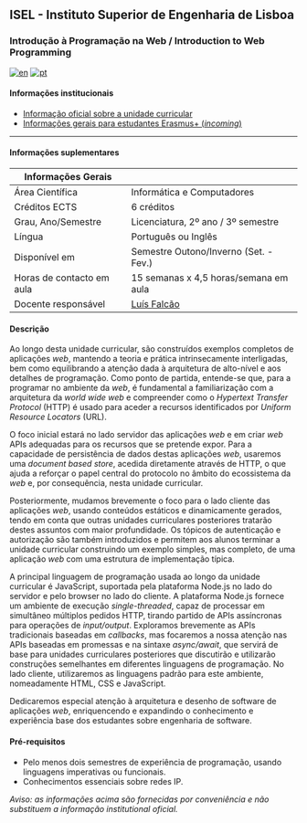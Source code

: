 ## ISEL - Instituto Superior de Engenharia de Lisboa
### Introdução à Programação na Web  / Introduction to Web Programming
[![en](https://img.shields.io/badge/lang-en-red.svg)](https://github.com/isel-leic-ipw/info/blob/main/README.md)
[![pt](https://img.shields.io/badge/lang-pt-green.svg)](https://github.com/isel-leic-ipw/info/blob/main/README.pt.md)

#### Informações institucionais
* [Informação oficial sobre a unidade curricular](https://www.isel.pt/leic/introducao-programacao-na-web)
* [Informações gerais para estudantes Erasmus+ (*incoming*)](https://www.isel.pt/ensino/programas-de-mobilidade/erasmus-alunos-incoming/informacoes-gerais)

---

#### Informações suplementares

| Informações Gerais        |                                           |
|---------------------------|-------------------------------------------|
| Área Científica           | Informática e Computadores                |
| Créditos ECTS             | 6 créditos                                |
| Grau, Ano/Semestre        | Licenciatura, 2º ano / 3º semestre        |
| Língua                    | Português ou Inglês                       |
| Disponível em             | Semestre Outono/Inverno (Set. - Fev.)     |
| Horas de contacto em aula | 15 semanas x 4,5 horas/semana em aula     |
| Docente responsável       | [Luís Falcão](mailto:luis.falcao@isel.pt) |

#### Descrição

Ao longo desta unidade curricular, são construídos exemplos completos de aplicações *web*, mantendo a teoria e prática intrinsecamente interligadas, bem como equilibrando a atenção dada à arquitetura de alto-nível e aos detalhes de programação. Como ponto de partida, entende-se que, para a programar no ambiente da *web*, é fundamental a familiarização com a arquitetura da *world wide web* e compreender como o *Hypertext Transfer Protocol* (HTTP) é usado para aceder a recursos identificados por *Uniform Resource Locators* (URL).

O foco inicial estará no lado servidor das aplicações *web* e em criar *web* APIs adequadas para os recursos que se pretende expor. Para a capacidade de persistência de dados destas aplicações *web*, usaremos uma *document based store*, acedida diretamente através de HTTP, o que ajuda a reforçar o papel central do protocolo no âmbito do ecossistema da *web* e, por consequência, nesta unidade curricular.

Posteriormente, mudamos brevemente o foco para o lado cliente das aplicações *web*, usando conteúdos estáticos e dinamicamente gerados, tendo em conta que outras unidades curriculares posteriores tratarão destes assuntos com maior profundidade. Os tópicos de autenticação e autorização são também introduzidos e permitem aos alunos terminar a unidade curricular construindo um exemplo simples, mas completo, de uma aplicação *web* com uma estrutura de implementação típica.

A principal linguagem de programação usada ao longo da unidade curricular é JavaScript, suportada pela plataforma Node.js no lado do servidor e pelo browser no lado do cliente. A plataforma Node.js fornece um ambiente de execução *single-threaded*, capaz de processar em simultâneo múltiplos pedidos HTTP, tirando partido de APIs assíncronas para operações de *input/output*. Exploramos brevemente as APIs tradicionais baseadas em *callbacks*, mas focaremos a nossa atenção nas APIs baseadas em promessas e na sintaxe *async/await*, que servirá de base para unidades curriculares posteriores que discutirão e utilizarão construções semelhantes em diferentes linguagens de programação. No lado cliente, utilizaremos as linguagens padrão para este ambiente, nomeadamente HTML, CSS e JavaScript.

Dedicaremos especial atenção à arquitetura e desenho de software de aplicações *web*, enriquencendo e expandindo o conhecimento e experiência base dos estudantes sobre engenharia de software.

#### Pré-requisitos

* Pelo menos dois semestres de experiência de programação, usando linguagens imperativas ou funcionais.
* Conhecimentos essenciais sobre redes IP.

*Aviso: as informações acima são fornecidas por conveniência e não substituem a informação institutional oficial.*
